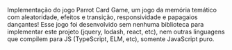 Implementação do jogo Parrot Card Game, um jogo da memória temático com aleatoridade, efeitos e transição, responsividade e papagaios dançantes! 
Esse jogo foi desenvolvido sem nenhuma biblioteca para implementar este projeto (jquery, lodash, react, etc), nem outras linguagens que compilem para JS (TypeScript, ELM, etc), somente JavaScript puro.